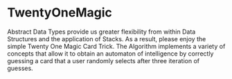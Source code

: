 TwentyOneMagic
==============

Abstract Data Types provide us greater flexibility from within Data Structures and the application of Stacks. As a result, please enjoy the simple Twenty One Magic Card Trick. The Algorithm implements a variety of concepts that allow it to obtain an automaton of intelligence by correctly guessing a card that a user randomly selects after three iteration of guesses. 
